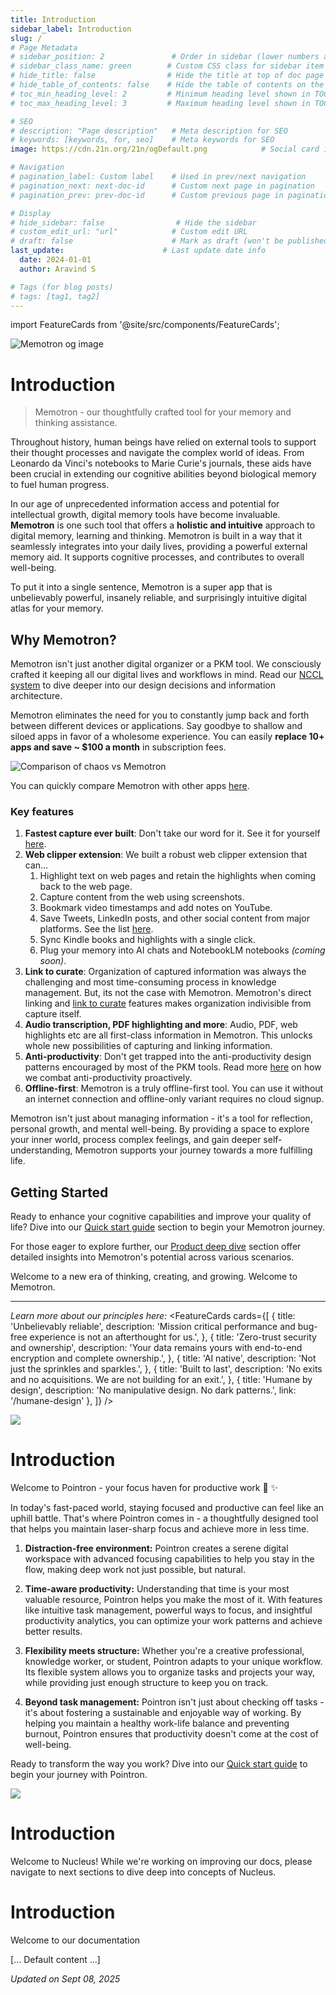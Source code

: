 ```yaml
---
title: Introduction
sidebar_label: Introduction
slug: /
# Page Metadata
# sidebar_position: 2               # Order in sidebar (lower numbers appear first)
# sidebar_class_name: green        # Custom CSS class for sidebar item
# hide_title: false                # Hide the title at top of doc page
# hide_table_of_contents: false    # Hide the table of contents on the right
# toc_min_heading_level: 2         # Minimum heading level shown in TOC
# toc_max_heading_level: 3         # Maximum heading level shown in TOC

# SEO
# description: "Page description"   # Meta description for SEO
# keywords: [keywords, for, seo]    # Meta keywords for SEO
image: https://cdn.21n.org/21n/ogDefault.png            # Social card images

# Navigation
# pagination_label: Custom label    # Used in prev/next navigation
# pagination_next: next-doc-id      # Custom next page in pagination
# pagination_prev: prev-doc-id      # Custom previous page in pagination

# Display
# hide_sidebar: false                # Hide the sidebar
# custom_edit_url: "url"            # Custom edit URL
# draft: false                      # Mark as draft (won't be published)
last_update:                      # Last update date info
  date: 2024-01-01
  author: Aravind S

# Tags (for blog posts)
# tags: [tag1, tag2]
---
```


import FeatureCards from '@site/src/components/FeatureCards';

<!--MEMOTRON_START-->

![Memotron og image](https://cdn.21n.org/memotron/ogImage.png)
# Introduction
> Memotron - our thoughtfully crafted tool for your memory and thinking assistance.

Throughout history, human beings have relied on external tools to support their thought processes and navigate the complex world of ideas. From Leonardo da Vinci's notebooks to Marie Curie's journals, these aids have been crucial in extending our cognitive abilities beyond biological memory to fuel human progress.

In our age of unprecedented information access and potential for intellectual growth, digital memory tools have become invaluable. **Memotron** is one such tool that offers a **holistic and intuitive** approach to digital memory, learning and thinking. Memotron is built in a way that it seamlessly integrates into your daily lives, providing a powerful external memory aid. It supports cognitive processes, and contributes to overall well-being.

To put it into a single sentence, Memotron is a super app that is unbelievably powerful, insanely reliable, and surprisingly intuitive digital atlas for your memory.

## Why Memotron?

Memotron isn't just another digital organizer or a PKM tool. We consciously crafted it keeping all our digital lives and workflows in mind. Read our [NCCL system](/memotron/core) to dive deeper into our design decisions and information architecture.

Memotron eliminates the need for you to constantly jump back and forth between different devices or applications. Say goodbye to shallow and siloed apps in favor of a wholesome experience. You can easily **replace 10+ apps and save ~ $100 a month** in subscription fees.

![Comparison of chaos vs Memotron](https://cdn.21n.org/memotron/docs/wholesome-mirror-3.png)

You can quickly compare Memotron with other apps [here](https://memotron.app/compare).


### Key features

1. **Fastest capture ever built**: Don't take our word for it. See it for yourself [here](https://www.youtube.com/watch?v=7KHEG8QSv6w).
2. **Web clipper extension**: We built a robust web clipper extension that can…
   1. Highlight text on web pages and retain the highlights when coming back to the web page.
   2. Capture content from the web using screenshots.
   3. Bookmark video timestamps and add notes on YouTube.
   4. Save Tweets, LinkedIn posts, and other social content from major platforms. See the list [here](/memotron/web-clipper/social-clipping).
   5. Sync Kindle books and highlights with a single click.
   6. Plug your memory into AI chats and NotebookLM notebooks _(coming soon)_.
3. **Link to curate**: Organization of captured information was always the challenging and most time-consuming process in knowledge management. But, its not the case with Memotron. Memotron's direct linking and [link to curate](/memotron/core#link-to-curate) features makes organization indivisible from capture itself.
4. **Audio transcription, PDF highlighting and more**: Audio, PDF, web highlights etc are all first-class information in Memotron. This unlocks whole new possibilities of capturing and linking information.
5. **Anti-productivity**: Don't get trapped into the anti-productivity design patterns encouraged by most of the PKM tools. Read more [here](/memotron/anti-productivity) on how we combat anti-productivity proactively.
6. **Offline-first**: Memotron is a truly offline-first tool. You can use it without an internet connection and offline-only variant requires no cloud signup.

Memotron isn't just about managing information - it's a tool for reflection, personal growth, and mental well-being. By providing a space to explore your inner world, process complex feelings, and gain deeper self-understanding, Memotron supports your journey towards a more fulfilling life.

## Getting Started

Ready to enhance your cognitive capabilities and improve your quality of life? Dive into our [Quick start guide](/memotron/quickstart) section to begin your Memotron journey.

For those eager to explore further, our [Product deep dive](/memotron/core) section offer detailed insights into Memotron's potential across various scenarios.

Welcome to a new era of thinking, creating, and growing. Welcome to Memotron.

---
_Learn more about our principles here:_
<FeatureCards cards={[
  {
    title: 'Unbelievably reliable',
    description: 'Mission critical performance and bug-free experience is not an afterthought for us.',
  },
  {
    title: 'Zero-trust security and ownership',
    description: 'Your data remains yours with end-to-end encryption and complete ownership.',
  },
  {
    title: 'AI native',
    description: 'Not just the sprinkles and sparkles.',
  },
  {
    title: 'Built to last',
    description: 'No exits and no acquisitions. We are not building for an exit.',
  },
  {
    title: 'Humane by design',
    description: 'No manipulative design. No dark patterns.',
    link: '/humane-design'
  },
]} />


<!--MEMOTRON_END-->


<!--POINTRON_START-->
![](https://cdn.21n.org/pointron/ogImage.png)
# Introduction

Welcome to Pointron - your focus haven for productive work 🎯 ✨

In today's fast-paced world, staying focused and productive can feel like an uphill battle. That's where Pointron comes in - a thoughtfully designed tool that helps you maintain laser-sharp focus and achieve more in less time.

1. **Distraction-free environment:** Pointron creates a serene digital workspace with advanced focusing capabilities to help you stay in the flow, making deep work not just possible, but natural.

2. **Time-aware productivity:** Understanding that time is your most valuable resource, Pointron helps you make the most of it. With features like intuitive task management, powerful ways to focus, and insightful productivity analytics, you can optimize your work patterns and achieve better results.

3. **Flexibility meets structure:** Whether you're a creative professional, knowledge worker, or student, Pointron adapts to your unique workflow. Its flexible system allows you to organize tasks and projects your way, while providing just enough structure to keep you on track.

4. **Beyond task management:** Pointron isn't just about checking off tasks - it's about fostering a sustainable and enjoyable way of working. By helping you maintain a healthy work-life balance and preventing burnout, Pointron ensures that productivity doesn't come at the cost of well-being.


Ready to transform the way you work? Dive into our [Quick start guide](/pointron/quickstart) to begin your journey with Pointron.
<!--POINTRON_END-->

<!--NUCLEUS_START-->
![](https://cdn.21n.org/nucleus/screensBanner.png)
# Introduction

Welcome to Nucleus! While we're working on improving our docs, please navigate to next sections to dive deep into concepts of Nucleus.

<!--NUCLEUS_END-->

<!--DEFAULT_START-->
# Introduction

Welcome to our documentation

[... Default content ...]
<!--DEFAULT_END-->


*Updated on Sept 08, 2025*
